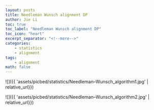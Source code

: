 ```yaml
---
layout: posts
title: Needleman Wunsch alignment DP
author: Jie Li
toc: true
toc_label: "Needleman Wunsch alignment DP"
toc_icon: "heart"
excerpt_separator: "<!--more-->"
categories:
    - statistics
    - alignment
tags:
    - alignment
math: false
---
```


![]({{ 'assets/picbed/statistics/Needleman–Wunsch_algorithm1.jpg' | relative_url}})
<br>

![]({{ 'assets/picbed/statistics/Needleman–Wunsch_algorithm2.jpg' | relative_url}})